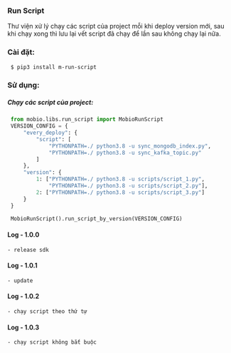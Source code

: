 ### Run Script
Thư viện xử lý chạy các script của project mỗi khi deploy version mới, sau khi chạy xong thì lưu lại vết script đã chạy để lần sau không chạy lại nữa. 


### Cài đặt:
```bash
 $ pip3 install m-run-script
 ```

### Sử dụng:

##### Chạy các script của project:
   ```python
    from mobio.libs.run_script import MobioRunScript
    VERSION_CONFIG = {
        "every_deploy": {
            "script": [
                "PYTHONPATH=./ python3.8 -u sync_mongodb_index.py",
                "PYTHONPATH=./ python3.8 -u sync_kafka_topic.py"
            ]
        },
        "version": {
            1: ["PYTHONPATH=./ python3.8 -u scripts/script_1.py",
                "PYTHONPATH=./ python3.8 -u scripts/script_2.py"],
            2: ["PYTHONPATH=./ python3.8 -u scripts/script_3.py"]
        }
    }

    MobioRunScript().run_script_by_version(VERSION_CONFIG)

   ```
#### Log - 1.0.0
    - release sdk

#### Log - 1.0.1
    - update
    
#### Log - 1.0.2
    - chạy script theo thứ tự

#### Log - 1.0.3
    - chạy script không bắt buộc
    
